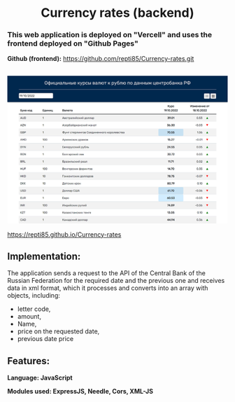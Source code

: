 <h1 align="center">
Currency rates (backend)
</h1>

<h3>This web application is deployed on "Vercell" and uses the frontend deployed on "Github Pages"</h3>

  **Github (frontend):**  https://github.com/repti85/Currency-rates.git 
<br><br>

<a href="https://repti85.github.io/Currency-rates/">
<img src="img/screenshot_cut.png" width="600">
</a>

https://repti85.github.io/Currency-rates

## Implementation:
The application sends a request to the API of the Central Bank of the Russian Federation for the required date and the previous one and receives data in xml format, which it processes and converts into an array with objects, including:
- letter code,
- amount,
- Name,
- price on the requested date,
- previous date price

## Features:
**Language: JavaScript**

**Modules used: ExpressJS, Needle, Cors, XML-JS**

